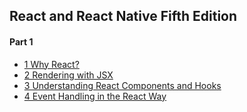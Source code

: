 ## React and React Native Fifth Edition
#### Part 1
- [1 Why React?](chapter1.md)
- [2 Rendering with JSX](chapter2.md)
- [3 Understanding React Components and Hooks](chapter3.md)
- [4 Event Handling in the React Way](chapter4.md)